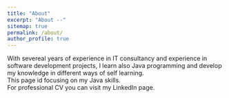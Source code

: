 ```yaml
---
title: "About"
excerpt: "About --"
sitemap: true
permalink: /about/
author_profile: true
---
```

With severeal years of experience in IT consultancy and experience in software development projects, I learn also Java programming and develop my knowledge in different ways of self learning.<br>
This page id focusing on my Java skills.<br>
For professional CV you can visit my LinkedIn page.
